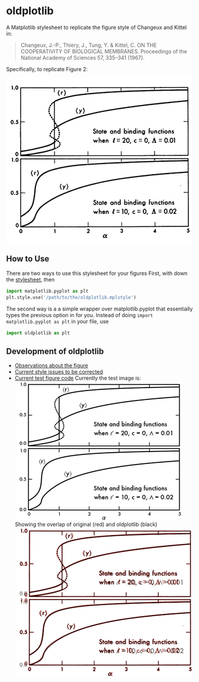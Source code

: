 # oldplotlib
A Matplotlib stylesheet to replicate the figure style of Changeux and Kittel in:
>Changeux, J.-P., Thiery, J., Tung, Y. & Kittel, C. ON THE COOPERATIVITY OF BIOLOGICAL MEMBRANES. Proceedings of the National Academy of Sciences 57, 335–341 (1967).

Specifically, to replicate Figure 2:

![Original](./images/figure2.png)

## How to Use
There are two ways to use this stylesheet for your figures
First, with down the [stylesheet](oldplotlib.mplstyle), then
``` Python
import matplotlib.pyplot as plt
plt.style.use('/path/to/the/oldplotlib.mplstyle')
```
The second way is a a simple wrapper over matplotlib.pyplot that essentially types the previous option in for you. Instead of doing `import matplotlib.pyplot as plt` in your file, use

``` Python
import oldplotlib as plt
```


## Development of oldplotlib
* [Observations about the figure](figure_observations.md)
* [Current style issues to be corrected](current_issues.md)
* [Current test figure code](test.py)
Currently the test image is:
![Oldplotlib](./images/test.png)
Showing the overlap of original (red) and oldplotlib (black)
![Overlap](./images/overlap.png)
